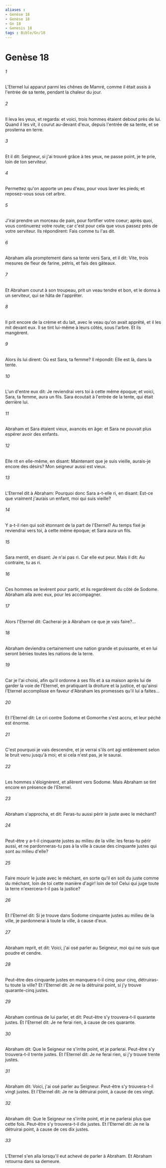 ```yaml
---
aliases : 
- Genèse 18
- Genèse 18
- Gn 18
- Genesis 18
tags : Bible/Gn/18
---
```


# Genèse 18

###### 1
L'Eternel lui apparut parmi les chênes de Mamré, comme il était assis à l'entrée de sa tente, pendant la chaleur du jour.
###### 2
Il leva les yeux, et regarda: et voici, trois hommes étaient debout près de lui. Quand il les vit, il courut au-devant d'eux, depuis l'entrée de sa tente, et se prosterna en terre.
###### 3
Et il dit: Seigneur, si j'ai trouvé grâce à tes yeux, ne passe point, je te prie, loin de ton serviteur.
###### 4
Permettez qu'on apporte un peu d'eau, pour vous laver les pieds; et reposez-vous sous cet arbre.
###### 5
J'irai prendre un morceau de pain, pour fortifier votre coeur; après quoi, vous continuerez votre route; car c'est pour cela que vous passez près de votre serviteur. Ils répondirent: Fais comme tu l'as dit.
###### 6
Abraham alla promptement dans sa tente vers Sara, et il dit: Vite, trois mesures de fleur de farine, pétris, et fais des gâteaux.
###### 7
Et Abraham courut à son troupeau, prit un veau tendre et bon, et le donna à un serviteur, qui se hâta de l'apprêter.
###### 8
Il prit encore de la crème et du lait, avec le veau qu'on avait apprêté, et il les mit devant eux. Il se tint lui-même à leurs côtés, sous l'arbre. Et ils mangèrent.
###### 9
Alors ils lui dirent: Où est Sara, ta femme? Il répondit: Elle est là, dans la tente.
###### 10
L'un d'entre eux dit: Je reviendrai vers toi à cette même époque; et voici, Sara, ta femme, aura un fils. Sara écoutait à l'entrée de la tente, qui était derrière lui.
###### 11
Abraham et Sara étaient vieux, avancés en âge: et Sara ne pouvait plus espérer avoir des enfants.
###### 12
Elle rit en elle-même, en disant: Maintenant que je suis vieille, aurais-je encore des désirs? Mon seigneur aussi est vieux.
###### 13
L'Eternel dit à Abraham: Pourquoi donc Sara a-t-elle ri, en disant: Est-ce que vraiment j'aurais un enfant, moi qui suis vieille?
###### 14
Y a-t-il rien qui soit étonnant de la part de l'Eternel? Au temps fixé je reviendrai vers toi, à cette même époque; et Sara aura un fils.
###### 15
Sara mentit, en disant: Je n'ai pas ri. Car elle eut peur. Mais il dit: Au contraire, tu as ri.
###### 16
Ces hommes se levèrent pour partir, et ils regardèrent du côté de Sodome. Abraham alla avec eux, pour les accompagner.
###### 17
Alors l'Eternel dit: Cacherai-je à Abraham ce que je vais faire?...
###### 18
Abraham deviendra certainement une nation grande et puissante, et en lui seront bénies toutes les nations de la terre.
###### 19
Car je l'ai choisi, afin qu'il ordonne à ses fils et à sa maison après lui de garder la voie de l'Eternel, en pratiquant la droiture et la justice, et qu'ainsi l'Eternel accomplisse en faveur d'Abraham les promesses qu'il lui a faites...
###### 20
Et l'Eternel dit: Le cri contre Sodome et Gomorrhe s'est accru, et leur péché est énorme.
###### 21
C'est pourquoi je vais descendre, et je verrai s'ils ont agi entièrement selon le bruit venu jusqu'à moi; et si cela n'est pas, je le saurai.
###### 22
Les hommes s'éloignèrent, et allèrent vers Sodome. Mais Abraham se tint encore en présence de l'Eternel.
###### 23
Abraham s'approcha, et dit: Feras-tu aussi périr le juste avec le méchant?
###### 24
Peut-être y a-t-il cinquante justes au milieu de la ville: les feras-tu périr aussi, et ne pardonneras-tu pas à la ville à cause des cinquante justes qui sont au milieu d'elle?
###### 25
Faire mourir le juste avec le méchant, en sorte qu'il en soit du juste comme du méchant, loin de toi cette manière d'agir! loin de toi! Celui qui juge toute la terre n'exercera-t-il pas la justice?
###### 26
Et l'Eternel dit: Si je trouve dans Sodome cinquante justes au milieu de la ville, je pardonnerai à toute la ville, à cause d'eux.
###### 27
Abraham reprit, et dit: Voici, j'ai osé parler au Seigneur, moi qui ne suis que poudre et cendre.
###### 28
Peut-être des cinquante justes en manquera-t-il cinq: pour cinq, détruiras-tu toute la ville? Et l'Eternel dit: Je ne la détruirai point, si j'y trouve quarante-cinq justes.
###### 29
Abraham continua de lui parler, et dit: Peut-être s'y trouvera-t-il quarante justes. Et l'Eternel dit: Je ne ferai rien, à cause de ces quarante.
###### 30
Abraham dit: Que le Seigneur ne s'irrite point, et je parlerai. Peut-être s'y trouvera-t-il trente justes. Et l'Eternel dit: Je ne ferai rien, si j'y trouve trente justes.
###### 31
Abraham dit: Voici, j'ai osé parler au Seigneur. Peut-être s'y trouvera-t-il vingt justes. Et l'Eternel dit: Je ne la détruirai point, à cause de ces vingt.
###### 32
Abraham dit: Que le Seigneur ne s'irrite point, et je ne parlerai plus que cette fois. Peut-être s'y trouvera-t-il dix justes. Et l'Eternel dit: Je ne la détruirai point, à cause de ces dix justes.
###### 33
L'Eternel s'en alla lorsqu'il eut achevé de parler à Abraham. Et Abraham retourna dans sa demeure.
